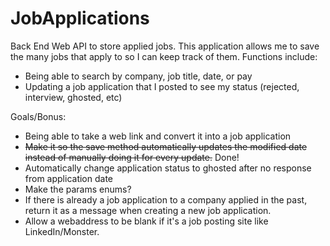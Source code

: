 # JobApplications
Back End Web API to store applied jobs.
This application allows me to save the many jobs that apply to so I can keep track of them.
Functions include:
- Being able to search by company, job title, date, or pay
- Updating a job application that I posted to see my status (rejected, interview, ghosted, etc)


Goals/Bonus:
- Being able to take a web link and convert it into a job application
- ~~Make it so the save method automatically updates the modified date instead of manually doing it for every update.~~ Done!
- Automatically change application status to ghosted after no response from application date
- Make the params enums?
- If there is already a job application to a company applied in the past, return it as a message when creating a new job application.
- Allow a webaddress to be blank if it's a job posting site like LinkedIn/Monster.
